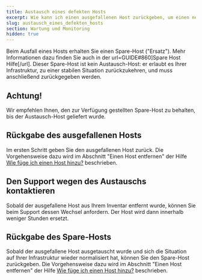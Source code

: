 ```yaml
---
title: Austausch eines defekten Hosts
excerpt: Wie kann ich einen ausgefallenen Host zurückgeben, um einen neuen Host zu erhalten?
slug: austausch_eines_defekten_hosts
section: Wartung und Monitoring
hidden: true
---
```


Beim Ausfall eines Hosts erhalten Sie einen Spare-Host ("Ersatz"). Mehr Informationen dazu finden Sie auch in der url=GUIDE#860]Spare Host Hilfe[/url]. Dieser Spare-Host ist kein Austausch-Host: er erlaubt es Ihrer Infrastruktur, zu einer stabilen Situation zurückzukehren, und muss anschließend zurückgegeben werden.

## Achtung!
Wir empfehlen Ihnen, den zur Verfügung gestellten Spare-Host zu behalten, bis der Austausch-Host geliefert wurde.

## Rückgabe des ausgefallenen Hosts
Im ersten Schritt geben Sie den ausgefallenen Host zurück. 
Die Vorgehensweise dazu wird im Abschnitt "Einen Host entfernen" der Hilfe [Wie füge ich einen Host hinzu?]({legacy}605) beschrieben.


## Den Support wegen des Austauschs kontaktieren
Sobald der ausgefallene Host aus Ihrem Inventar entfernt wurde, können Sie beim Support dessen Wechsel anfordern. Der Host wird dann innerhalb weniger Stunden ersetzt.


## Rückgabe des Spare-Hosts
Sobald der ausgefallene Host ausgetauscht wurde und sich die Situation auf Ihrer Infrastruktur wieder normalisiert hat, können Sie den Spare-Host zurückgeben. Die Vorgehensweise dazu wird im Abschnitt "Einen Host entfernen" der Hilfe [Wie füge ich einen Host hinzu?]({legacy}605) beschrieben.

